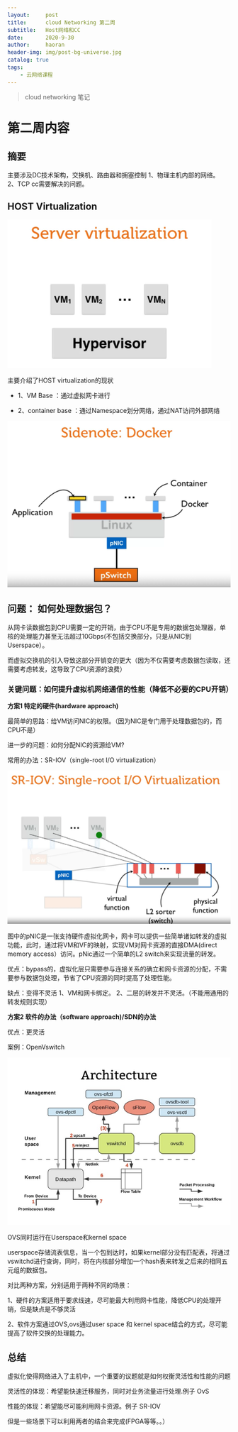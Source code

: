 ```yaml
---
layout:     post
title:      cloud Networking 第二周 
subtitle:   Host网络和CC
date:       2020-9-30
author:     haoran
header-img: img/post-bg-universe.jpg
catalog: true
tags: 
    - 云网络课程
---
```


> cloud networking 笔记


# 第二周内容
## 摘要
主要涉及DC技术架构，交换机、路由器和拥塞控制
1、物理主机内部的网络。
2、TCP cc需要解决的问题。

## HOST Virtualization

![avatar](cloudNetworkingClass\server-virtual.png)

主要介绍了HOST virtualization的现状

- 1、VM Base ：通过虚拟网卡进行

- 2、container base ：通过Namespace划分网络，通过NAT访问外部网络

![avatar](cloudNetworkingClass\docker-network.png)


## 问题： 如何处理数据包？

从网卡读数据包到CPU需要一定的开销，由于CPU不是专用的数据包处理器，单核的处理能力甚至无法超过10Gbps(不包括交换部分，只是从NIC到Userspace）。

而虚拟交换机的引入导致这部分开销变的更大（因为不仅需要考虑数据包读取，还需要考虑转发，这导致了CPU资源的浪费）

### 关键问题：如何提升虚拟机网络通信的性能（降低不必要的CPU开销）

**方案1 特定的硬件(hardware approach)**

最简单的思路：给VM访问NIC的权限。（因为NIC是专门用于处理数据包的，而CPU不是）

进一步的问题：如何分配NIC的资源给VM?

常用的办法：SR-IOV（single-root I/O virtualization）

![avatar](cloudNetworkingClass\SR-IOV.png)

图中的pNIC是一张支持硬件虚拟化网卡，网卡可以提供一些简单诸如转发的虚拟功能，此时，通过将VM和VF的映射，实现VM对网卡资源的直接DMA(direct memory access）访问。pNic通过一个简单的L2 switch来实现流量的转发。

优点：bypass的，虚拟化层只需要参与连接关系的确立和网卡资源的分配，不需要参与数据包处理，节省了CPU资源的同时提高了处理性能。

缺点：变得不灵活
1、VM和网卡绑定。
2、二层的转发并不灵活。（不能用通用的转发规则实现）


**方案2 软件的办法（software approach)/SDN的办法**

优点：更灵活

案例：OpenVswitch

![avatar](cloudNetworkingClass\ovs-framework.png)

OVS同时运行在Userspace和kernel space

userspace存储流表信息，当一个包到达时，如果kernel部分没有匹配表，将通过vswitchd进行查询，同时，将在内核部分增加一个hash表来转发之后来的相同五元组的数据包。

对比两种方案，分别适用于两种不同的场景：

1、硬件的方案适用于要求线速，尽可能最大利用网卡性能，降低CPU的处理开销，但是缺点是不够灵活

2、软件方案通过OVS,ovs通过user space 和 kernel space结合的方式，尽可能提高了软件交换的处理能力。


## 总结 

虚拟化使得网络进入了主机中，一个重要的议题就是如何权衡灵活性和性能的问题

灵活性的体现：希望能快速迁移服务，同时对业务流量进行处理.例子 OvS

性能的体现：希望能尽可能利用网卡资源。例子 SR-IOV

但是一些场景下可以利用两者的结合来完成(FPGA等等。。）
